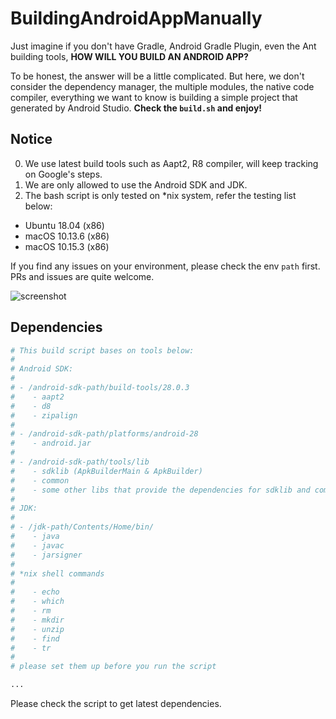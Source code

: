 # BuildingAndroidAppManually

Just imagine if you don't have Gradle, Android Gradle Plugin, even the Ant building tools, **HOW WILL YOU BUILD AN ANDROID APP?**

To be honest, the answer will be a little complicated. But here, we don't consider the dependency manager, the multiple modules, the native code compiler, everything we want to know is building a simple project that generated by Android Studio. **Check the `build.sh` and enjoy!**

## Notice

0. We use latest build tools such as Aapt2, R8 compiler, will keep tracking on Google's steps.
1. We are only allowed to use the Android SDK and JDK.
2. The bash script is only tested on *nix system, refer the testing list below:

- Ubuntu 18.04 (x86)
- macOS 10.13.6 (x86)
- macOS 10.15.3 (x86)

If you find any issues on your environment, please check the env `path` first. PRs and issues are quite welcome.

![screenshot](./app-screenshot.png)

## Dependencies

```bash
# This build script bases on tools below:
#
# Android SDK:
#
# - /android-sdk-path/build-tools/28.0.3
#    - aapt2
#    - d8
#    - zipalign
#
# - /android-sdk-path/platforms/android-28
#    - android.jar
#
# - /android-sdk-path/tools/lib
#    - sdklib (ApkBuilderMain & ApkBuilder)
#    - common
#    - some other libs that provide the dependencies for sdklib and common
#
# JDK:
#
# - /jdk-path/Contents/Home/bin/
#    - java
#    - javac
#    - jarsigner
#
# *nix shell commands
#
#    - echo
#    - which
#    - rm
#    - mkdir
#    - unzip
#    - find
#    - tr
#
# please set them up before you run the script

...

```  

Please check the script to get latest dependencies.